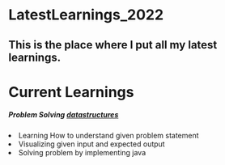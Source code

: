 # LatestLearnings_2022
## This is the place where I put all my latest learnings.
<h1>Current Learnings</h1>
<h5>Problem Solving <a href="https://github.com/PranathiSadhula/LatestLearnings_2022/tree/main/datastructures">datastructures</a></h5>
<li>Learning How to understand given problem statement</li>
<li>Visualizing given input and expected output</li>
<li>Solving problem by implementing java</li>
